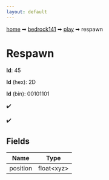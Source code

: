 ```yaml
---
layout: default
---
```


[home](/) ➡ [bedrock141](/protocol/bedrock141) ➡ [play](/protocol/bedrock141/play) ➡ respawn

# Respawn

**Id**: 45

**Id** (hex): 2D

**Id** (bin): 00101101

✔️

✔️

## Fields

Name | Type
---|---
position | float&lt;xyz&gt;

